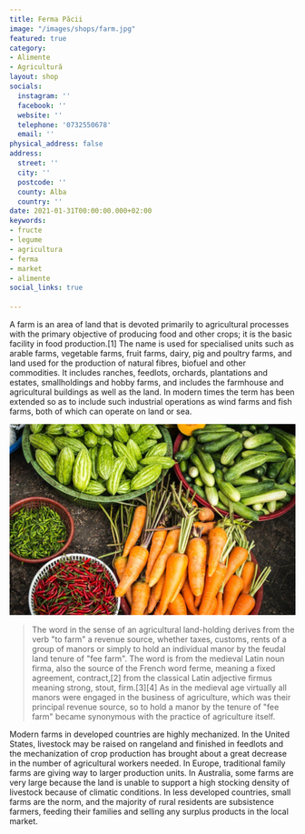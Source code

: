 ```yaml
---
title: Ferma Păcii
image: "/images/shops/farm.jpg"
featured: true
category:
- Alimente
- Agricultură
layout: shop
socials:
  instagram: ''
  facebook: ''
  website: ''
  telephone: '0732550678'
  email: ''
physical_address: false
address:
  street: ''
  city: ''
  postcode: ''
  county: Alba
  country: ''
date: 2021-01-31T00:00:00.000+02:00
keywords:
- fructe
- legume
- agricultura
- ferma
- market
- alimente
social_links: true

---
```

A farm is an area of land that is devoted primarily to agricultural processes with the primary objective of producing food and other crops; it is the basic facility in food production.[1] The name is used for specialised units such as arable farms, vegetable farms, fruit farms, dairy, pig and poultry farms, and land used for the production of natural fibres, biofuel and other commodities. It includes ranches, feedlots, orchards, plantations and estates, smallholdings and hobby farms, and includes the farmhouse and agricultural buildings as well as the land. In modern times the term has been extended so as to include such industrial operations as wind farms and fish farms, both of which can operate on land or sea.

![Farm](/images/shops/farm.jpg)

> The word in the sense of an agricultural land-holding derives from the verb "to farm" a revenue source, whether taxes, customs, rents of a group of manors or simply to hold an individual manor by the feudal land tenure of "fee farm". The word is from the medieval Latin noun firma, also the source of the French word ferme, meaning a fixed agreement, contract,[2] from the classical Latin adjective firmus meaning strong, stout, firm.[3][4] As in the medieval age virtually all manors were engaged in the business of agriculture, which was their principal revenue source, so to hold a manor by the tenure of "fee farm" became synonymous with the practice of agriculture itself.

Modern farms in developed countries are highly mechanized. In the United States, livestock may be raised on rangeland and finished in feedlots and the mechanization of crop production has brought about a great decrease in the number of agricultural workers needed. In Europe, traditional family farms are giving way to larger production units. In Australia, some farms are very large because the land is unable to support a high stocking density of livestock because of climatic conditions. In less developed countries, small farms are the norm, and the majority of rural residents are subsistence farmers, feeding their families and selling any surplus products in the local market.